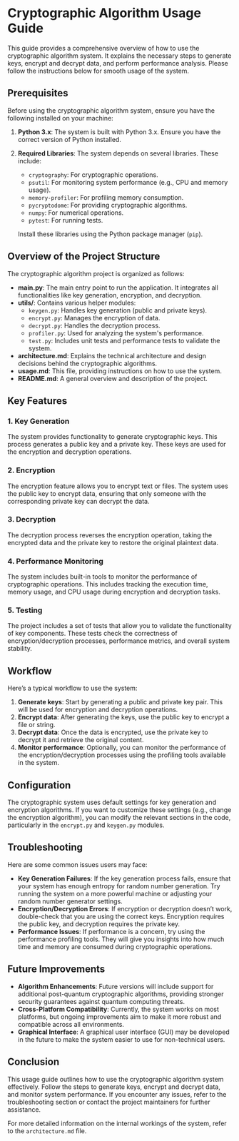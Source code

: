 # Cryptographic Algorithm Usage Guide

This guide provides a comprehensive overview of how to use the cryptographic algorithm system. It explains the necessary steps to generate keys, encrypt and decrypt data, and perform performance analysis. Please follow the instructions below for smooth usage of the system.

## Prerequisites

Before using the cryptographic algorithm system, ensure you have the following installed on your machine:

1. **Python 3.x**: The system is built with Python 3.x. Ensure you have the correct version of Python installed.
2. **Required Libraries**: The system depends on several libraries. These include:
   - `cryptography`: For cryptographic operations.
   - `psutil`: For monitoring system performance (e.g., CPU and memory usage).
   - `memory-profiler`: For profiling memory consumption.
   - `pycryptodome`: For providing cryptographic algorithms.
   - `numpy`: For numerical operations.
   - `pytest`: For running tests.
   
   Install these libraries using the Python package manager (`pip`).

## Overview of the Project Structure

The cryptographic algorithm project is organized as follows:

- **main.py**: The main entry point to run the application. It integrates all functionalities like key generation, encryption, and decryption.
- **utils/**: Contains various helper modules:
  - `keygen.py`: Handles key generation (public and private keys).
  - `encrypt.py`: Manages the encryption of data.
  - `decrypt.py`: Handles the decryption process.
  - `profiler.py`: Used for analyzing the system's performance.
  - `test.py`: Includes unit tests and performance tests to validate the system.
- **architecture.md**: Explains the technical architecture and design decisions behind the cryptographic algorithms.
- **usage.md**: This file, providing instructions on how to use the system.
- **README.md**: A general overview and description of the project.

## Key Features

### 1. Key Generation

The system provides functionality to generate cryptographic keys. This process generates a public key and a private key. These keys are used for the encryption and decryption operations.

### 2. Encryption

The encryption feature allows you to encrypt text or files. The system uses the public key to encrypt data, ensuring that only someone with the corresponding private key can decrypt the data.

### 3. Decryption

The decryption process reverses the encryption operation, taking the encrypted data and the private key to restore the original plaintext data.

### 4. Performance Monitoring

The system includes built-in tools to monitor the performance of cryptographic operations. This includes tracking the execution time, memory usage, and CPU usage during encryption and decryption tasks.

### 5. Testing

The project includes a set of tests that allow you to validate the functionality of key components. These tests check the correctness of encryption/decryption processes, performance metrics, and overall system stability.

## Workflow

Here’s a typical workflow to use the system:

1. **Generate keys**: Start by generating a public and private key pair. This will be used for encryption and decryption operations.
2. **Encrypt data**: After generating the keys, use the public key to encrypt a file or string.
3. **Decrypt data**: Once the data is encrypted, use the private key to decrypt it and retrieve the original content.
4. **Monitor performance**: Optionally, you can monitor the performance of the encryption/decryption processes using the profiling tools available in the system.

## Configuration

The cryptographic system uses default settings for key generation and encryption algorithms. If you want to customize these settings (e.g., change the encryption algorithm), you can modify the relevant sections in the code, particularly in the `encrypt.py` and `keygen.py` modules.

## Troubleshooting

Here are some common issues users may face:

- **Key Generation Failures**: If the key generation process fails, ensure that your system has enough entropy for random number generation. Try running the system on a more powerful machine or adjusting your random number generator settings.
- **Encryption/Decryption Errors**: If encryption or decryption doesn’t work, double-check that you are using the correct keys. Encryption requires the public key, and decryption requires the private key.
- **Performance Issues**: If performance is a concern, try using the performance profiling tools. They will give you insights into how much time and memory are consumed during cryptographic operations.

## Future Improvements

- **Algorithm Enhancements**: Future versions will include support for additional post-quantum cryptographic algorithms, providing stronger security guarantees against quantum computing threats.
- **Cross-Platform Compatibility**: Currently, the system works on most platforms, but ongoing improvements aim to make it more robust and compatible across all environments.
- **Graphical Interface**: A graphical user interface (GUI) may be developed in the future to make the system easier to use for non-technical users.

## Conclusion

This usage guide outlines how to use the cryptographic algorithm system effectively. Follow the steps to generate keys, encrypt and decrypt data, and monitor system performance. If you encounter any issues, refer to the troubleshooting section or contact the project maintainers for further assistance.

For more detailed information on the internal workings of the system, refer to the `architecture.md` file.

